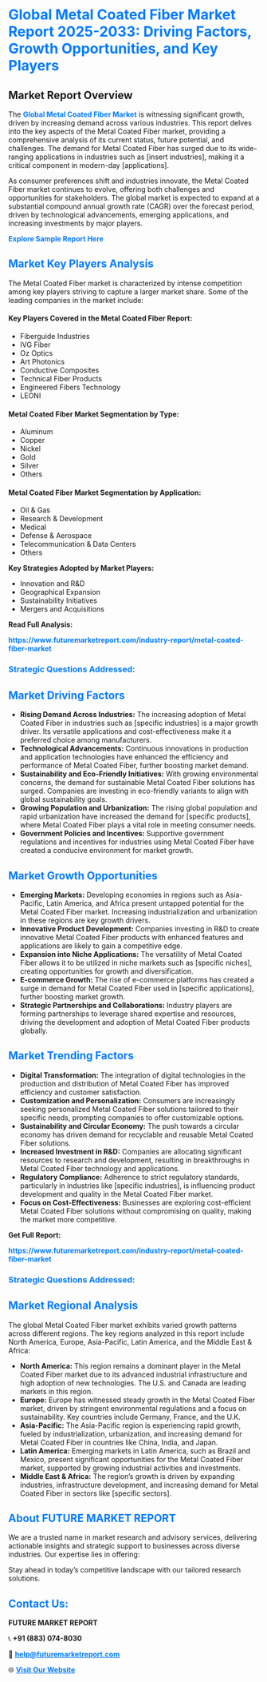 <h1 style="color: #007BFF;">Global Metal Coated Fiber Market Report 2025-2033: Driving Factors, Growth Opportunities, and Key Players</h1>

<section id="overview">
<h2>Market Report Overview</h2>
<p>The <a href="https://www.futuremarketreport.com/industry-report/metal-coated-fiber-market" style="color: #007BFF; text-decoration: none;"><strong>Global Metal Coated Fiber Market</strong></a> is witnessing significant growth, driven by increasing demand across various industries. This report delves into the key aspects of the Metal Coated Fiber market, providing a comprehensive analysis of its current status, future potential, and challenges. The demand for Metal Coated Fiber has surged due to its wide-ranging applications in industries such as [insert industries], making it a critical component in modern-day [applications].</p>
<p>As consumer preferences shift and industries innovate, the Metal Coated Fiber market continues to evolve, offering both challenges and opportunities for stakeholders. The global market is expected to expand at a substantial compound annual growth rate (CAGR) over the forecast period, driven by technological advancements, emerging applications, and increasing investments by major players.</p>
</section>

<section id="overview">
<p><a href="https://www.futuremarketreport.com/request-sample/reportId=59643" style="color: #007BFF; text-decoration: none;"><strong>Explore Sample Report Here</strong></a></p>
</section>

<section id="key-players">
<h2 style="color: #007BFF;">Market Key Players Analysis</h2>
<p>The Metal Coated Fiber market is characterized by intense competition among key players striving to capture a larger market share. Some of the leading companies in the market include:</p>
<h4>Key Players Covered in the Metal Coated Fiber Report:</h4>
<ul><li>Fiberguide Industries</li><li>IVG Fiber</li><li>Oz Optics</li><li>Art Photonics</li><li>Conductive Composites</li><li>Technical Fiber Products</li><li>Engineered Fibers Technology</li><li>LEONI</li></ul>
<h4>Metal Coated Fiber Market Segmentation by Type:</h4>
<ul><li>Aluminum</li><li>Copper</li><li>Nickel</li><li>Gold</li><li>Silver</li><li>Others</li></ul>

<h4>Metal Coated Fiber Market Segmentation by Application:</h4>
<ul><li>Oil &amp; Gas</li><li>Research &amp; Development</li><li>Medical</li><li>Defense &amp; Aerospace</li><li>Telecommunication &amp; Data Centers</li><li>Others</li></ul>
<p><strong>Key Strategies Adopted by Market Players:</strong></p>
<ul>
<li>Innovation and R&D</li>
<li>Geographical Expansion</li>
<li>Sustainability Initiatives</li>
<li>Mergers and Acquisitions</li>
</ul>
</section>

<section>
<p><strong>Read Full Analysis: </strong></p><a href="https://www.futuremarketreport.com/industry-report/metal-coated-fiber-market" style="color: #007BFF; text-decoration: none;"><strong>https://www.futuremarketreport.com/industry-report/metal-coated-fiber-market</strong></a>
<h3 style="color: #007BFF;">Strategic Questions Addressed:</h3>
</section>

<section id="driving-factors">
<h2 style="color: #007BFF;">Market Driving Factors</h2>
<ul>
<li><strong>Rising Demand Across Industries:</strong> The increasing adoption of Metal Coated Fiber in industries such as [specific industries] is a major growth driver. Its versatile applications and cost-effectiveness make it a preferred choice among manufacturers.</li>
<li><strong>Technological Advancements:</strong> Continuous innovations in production and application technologies have enhanced the efficiency and performance of Metal Coated Fiber, further boosting market demand.</li>
<li><strong>Sustainability and Eco-Friendly Initiatives:</strong> With growing environmental concerns, the demand for sustainable Metal Coated Fiber solutions has surged. Companies are investing in eco-friendly variants to align with global sustainability goals.</li>
<li><strong>Growing Population and Urbanization:</strong> The rising global population and rapid urbanization have increased the demand for [specific products], where Metal Coated Fiber plays a vital role in meeting consumer needs.</li>
<li><strong>Government Policies and Incentives:</strong> Supportive government regulations and incentives for industries using Metal Coated Fiber have created a conducive environment for market growth.</li>
</ul>
</section>

<section id="growth-opportunities">
<h2 style="color: #007BFF;">Market Growth Opportunities</h2>
<ul>
<li><strong>Emerging Markets:</strong> Developing economies in regions such as Asia-Pacific, Latin America, and Africa present untapped potential for the Metal Coated Fiber market. Increasing industrialization and urbanization in these regions are key growth drivers.</li>
<li><strong>Innovative Product Development:</strong> Companies investing in R&D to create innovative Metal Coated Fiber products with enhanced features and applications are likely to gain a competitive edge.</li>
<li><strong>Expansion into Niche Applications:</strong> The versatility of Metal Coated Fiber allows it to be utilized in niche markets such as [specific niches], creating opportunities for growth and diversification.</li>
<li><strong>E-commerce Growth:</strong> The rise of e-commerce platforms has created a surge in demand for Metal Coated Fiber used in [specific applications], further boosting market growth.</li>
<li><strong>Strategic Partnerships and Collaborations:</strong> Industry players are forming partnerships to leverage shared expertise and resources, driving the development and adoption of Metal Coated Fiber products globally.</li>
</ul>
</section>

<section id="trending-factors">
<h2 style="color: #007BFF;">Market Trending Factors</h2>
<ul>
<li><strong>Digital Transformation:</strong> The integration of digital technologies in the production and distribution of Metal Coated Fiber has improved efficiency and customer satisfaction.</li>
<li><strong>Customization and Personalization:</strong> Consumers are increasingly seeking personalized Metal Coated Fiber solutions tailored to their specific needs, prompting companies to offer customizable options.</li>
<li><strong>Sustainability and Circular Economy:</strong> The push towards a circular economy has driven demand for recyclable and reusable Metal Coated Fiber solutions.</li>
<li><strong>Increased Investment in R&D:</strong> Companies are allocating significant resources to research and development, resulting in breakthroughs in Metal Coated Fiber technology and applications.</li>
<li><strong>Regulatory Compliance:</strong> Adherence to strict regulatory standards, particularly in industries like [specific industries], is influencing product development and quality in the Metal Coated Fiber market.</li>
<li><strong>Focus on Cost-Effectiveness:</strong> Businesses are exploring cost-efficient Metal Coated Fiber solutions without compromising on quality, making the market more competitive.</li>
</ul>
</section>

<section>
<p><strong>Get Full Report: </strong></p><a href="https://www.futuremarketreport.com/industry-report/metal-coated-fiber-market" style="color: #007BFF; text-decoration: none;"><strong>https://www.futuremarketreport.com/industry-report/metal-coated-fiber-market</strong></a>
<h3 style="color: #007BFF;">Strategic Questions Addressed:</h3>
</section>


<section id="regional-analysis">
<h2 style="color: #007BFF;">Market Regional Analysis</h2>
<p>The global Metal Coated Fiber market exhibits varied growth patterns across different regions. The key regions analyzed in this report include North America, Europe, Asia-Pacific, Latin America, and the Middle East & Africa:</p>
<ul>
<li><strong>North America:</strong> This region remains a dominant player in the Metal Coated Fiber market due to its advanced industrial infrastructure and high adoption of new technologies. The U.S. and Canada are leading markets in this region.</li>
<li><strong>Europe:</strong> Europe has witnessed steady growth in the Metal Coated Fiber market, driven by stringent environmental regulations and a focus on sustainability. Key countries include Germany, France, and the U.K.</li>
<li><strong>Asia-Pacific:</strong> The Asia-Pacific region is experiencing rapid growth, fueled by industrialization, urbanization, and increasing demand for Metal Coated Fiber in countries like China, India, and Japan.</li>
<li><strong>Latin America:</strong> Emerging markets in Latin America, such as Brazil and Mexico, present significant opportunities for the Metal Coated Fiber market, supported by growing industrial activities and investments.</li>
<li><strong>Middle East & Africa:</strong> The region’s growth is driven by expanding industries, infrastructure development, and increasing demand for Metal Coated Fiber in sectors like [specific sectors].</li>
</ul>
</section>

<footer>
<h2 style="color: #007BFF;">About FUTURE MARKET REPORT</h2>
<p>We are a trusted name in market research and advisory services, delivering actionable insights and strategic support to businesses across diverse industries. Our expertise lies in offering:</p>

<p>Stay ahead in today’s competitive landscape with our tailored research solutions.</p>

<h2 style="color: #007BFF;">Contact Us:</h2>
<p><strong>FUTURE MARKET REPORT</strong></p>
<p>📞 <strong>+91 (883) 074-8030</strong></p>
<p>📧 <strong><a href="mailto:help@futuremarketreport.com" style="color: #007BFF;">help@futuremarketreport.com</a></strong></p>
<p>🌐 <strong><a href="https://www.futuremarketreport.com/" style="color: #007BFF;">Visit Our Website</a></strong></p>
</footer>